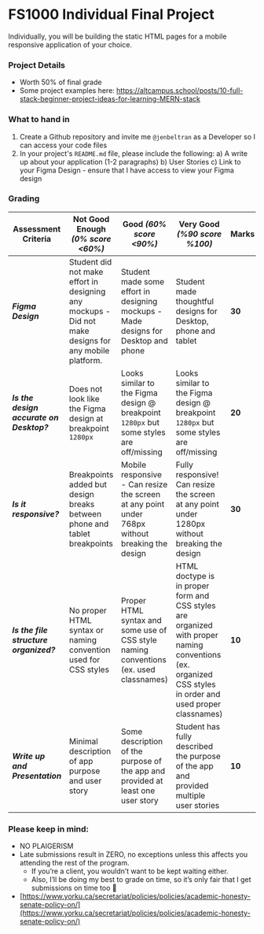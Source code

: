 # FS1000 Individual Final Project

Individually, you will be building the static HTML pages for a mobile responsive application of your choice.

### Project Details
- Worth 50% of final grade
- Some project examples here: https://altcampus.school/posts/10-full-stack-beginner-project-ideas-for-learning-MERN-stack

### What to hand in 
1. Create a Github repository and invite me `@jenbeltran` as a Developer so I can access your code files
2. In your project's `README.md` file, please include the following:
    a) A write up about your application (1-2 paragraphs)
    b) User Stories
    c) Link to your Figma Design - ensure that I have access to view your Figma design
    

### Grading
| Assessment Criteria | Not Good Enough _(0% score <60%)_ | Good _(60% score <90%)_ | Very Good _(%90 score %100)_ | **Marks** |
| --- | --- | --- | --- | --- |
| ***Figma Design*** | Student did not make effort in designing any mockups - Did not make designs for any mobile platform. | Student made some effort in designing mockups - Made designs for Desktop and phone | Student made thoughtful designs for Desktop, phone and tablet | **30** |
| ***Is the design accurate on Desktop?*** | Does not look like the Figma design at breakpoint `1280px`| Looks similar to the Figma design @ breakpoint `1280px` but some styles are off/missing | Looks similar to the Figma design @ breakpoint `1280px` but some styles are off/missing | **20** |
| ***Is it responsive?*** | Breakpoints added but design breaks between phone and tablet breakpoints | Mobile responsive - Can resize the screen at any point under 768px without breaking the design | Fully responsive! Can resize the screen at any point under 1280px without breaking the design | **30** |
| ***Is the file structure organized?*** | No proper HTML syntax or naming convention used for CSS styles | Proper HTML syntax and some use of CSS style naming conventions (ex. used classnames) | HTML doctype is in proper form and CSS styles are organized with proper naming conventions (ex. organized CSS styles in order and used proper classnames) | **10** |
| ***Write up and Presentation*** | Minimal description of app purpose and user story | Some description of the purpose of the app and provided at least one user story | Student has fully described the purpose of the app and provided multiple user stories | **10** |

### Please keep in mind:
- NO PLAIGERISM
- Late submissions result in ZERO, no exceptions unless this affects you attending the rest of the program.
    - If you’re a client, you wouldn’t want to be kept waiting either.
    - Also, I’ll be doing my best to grade on time, so it’s only fair that I get submissions on time too 🙂
- [https://www.yorku.ca/secretariat/policies/policies/academic-honesty-senate-policy-on/](https://www.yorku.ca/secretariat/policies/policies/academic-honesty-senate-policy-on/)
